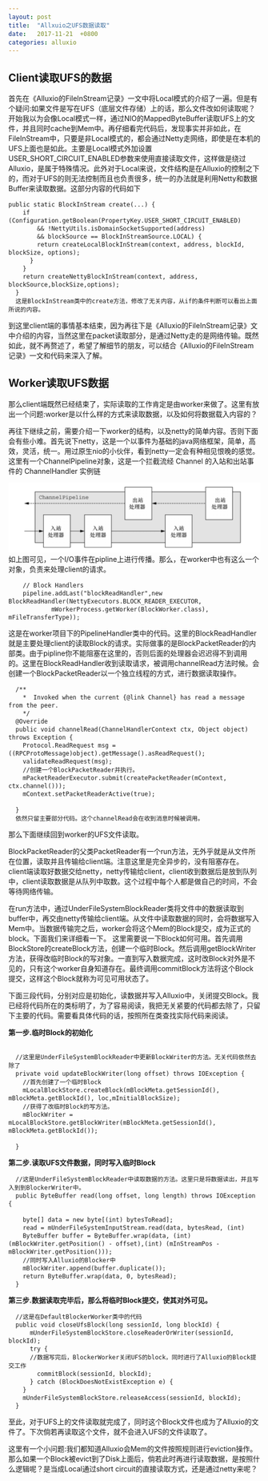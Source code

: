 ```yaml
---
layout: post
title:  "Allxuio之UFS数据读取"
date:   2017-11-21  +0800
categories: alluxio
---
```


## Client读取UFS的数据

首先在《Alluxio的FileInStream记录》一文中将Local模式的介绍了一遍。但是有个疑问:如果文件是写在UFS（底层文件存储）上的话，那么文件改如何读取呢？开始我以为会像Local模式一样，通过NIO的MappedByteBuffer读取UFS上的文件，并且同时cache到Mem中。再仔细看完代码后，发现事实并非如此，在FileInStream中，只要是非Local模式的，都会通过Netty走网络，即使是在本机的UFS上面也是如此。主要是Local模式外加设置USER_SHORT_CIRCUIT_ENABLED参数来使用直接读取文件，这样做是绕过Alluxio，是属于特殊情况。此外对于Local来说，文件结构是在Alluxio的控制之下的，而对于UFS的则无法控制而且也负责很多，统一的办法就是利用Netty和数据Buffer来读取数据。这部分内容的代码如下

```
public static BlockInStream create(...) {
    if (Configuration.getBoolean(PropertyKey.USER_SHORT_CIRCUIT_ENABLED)
        && !NettyUtils.isDomainSocketSupported(address)
        && blockSource == BlockInStreamSource.LOCAL) {
        return createLocalBlockInStream(context, address, blockId, blockSize, options);
      }
    }
    return createNettyBlockInStream(context, address, blockSource,blockSize,options);
  }
  这是BlockInStream类中的create方法，修改了无关内容，从if的条件判断可以看出上面所说的内容。
```
到这里client端的事情基本结束，因为再往下是《Alluxio的FileInStream记录》文中介绍的内容，当然这里在packet读取部分，是通过Netty走的是网络传输。既然如此，就不再赘述了，希望了解细节的朋友，可以结合《Alluxio的FileInStream记录》一文和代码来深入了解。
## Worker读取UFS数据
那么client端既然已经结束了，实际读取的工作肯定是由worker来做了。这里有放出一个问题:worker是以什么样的方式来读取数据，以及如何将数据载入内容的？

再往下继续之前，需要介绍一下worker的结构，以及netty的简单内容。否则下面会有些小难。首先说下netty，这是一个以事件为基础的java网络框架，简单，高效，灵活，统一。用过原生nio的小伙伴，看到netty一定会有种相见恨晚的感觉。这里有一个ChannelPipeline对象，这是一个拦截流经 Channel 的入站和出站事件的 ChannelHandler 实例链

![netty struct](/images/alluxio/netty_pipeline.png )
如上图可见，一个I/O事件在pipline上进行传播。那么，在worker中也有这么一个对象，负责来处理client的请求。

```
    // Block Handlers
    pipeline.addLast("blockReadHandler",new BlockReadHandler(NettyExecutors.BLOCK_READER_EXECUTOR,
            mWorkerProcess.getWorker(BlockWorker.class), mFileTransferType));
```
这是在worker项目下的PipelineHandler类中的代码。这里的BlockReadHandler就是主要处理client的读取Block的请求。实际做事的是BlockPacketReader的内部类。由于pipline你不能阻塞在这里的，否则后面的处理器会迟迟得不到调用的。这里在BlockReadHandler收到读取请求，被调用channelRead方法时候。会创建一个BlockPacketReader以一个独立线程的方式，进行数据读取操作。


```
  /**
    *  Invoked when the current {@link Channel} has read a message from the peer.
    */
  @Override
  public void channelRead(ChannelHandlerContext ctx, Object object) throws Exception {
    Protocol.ReadRequest msg =((RPCProtoMessage)object).getMessage().asReadRequest();
    validateReadRequest(msg);
    //创建一个BlockPacketReader并执行。
    mPacketReaderExecutor.submit(createPacketReader(mContext, ctx.channel()));
    mContext.setPacketReaderActive(true);
    
  }
  依然只留主要部分代码。这个channelRead会在收到消息时候被调用。
```
那么下面继续回到worker的UFS文件读取。

BlockPacketReader的父类PacketReader有一个run方法，无外乎就是从文件所在位置，读取并且传输给client端。注意这里是完全异步的，没有阻塞存在。client端读取好数据交给netty，netty传输给client，client收到数据后是放到队列中，client读取数据是从队列中取数。这个过程中每个人都是做自己的时间，不会等待网络传输。


在run方法中，通过UnderFileSystemBlockReader类将文件中的数据读取到buffer中，再交由netty传输给client端。从文件中读取数据的同时，会将数据写入Mem中。当数据传输完之后，worker会将这个Mem的Block提交，成为正式的block。下面我们来详细看一下。
这里需要说一下Block如何可用。首先调用BlockStore的createBlock方法，创建一个临时Block。然后调用getBlockWriter方法，获得改临时Block的写对象。一直到写入数据完成，这时改Block对外是不见的，只有这个worker自身知道存在。最终调用commitBlock方法将这个Block提交，这样这个Block就称为可见可用状态了。

下面三段代码，分别对应是初始化，读数据并写入Alluxio中，关闭提交Block。我已经将代码所在的类标明了，为了容易阅读，我把无关紧要的代码都去除了，只留下主要的代码。需要看具体代码的话，按照所在类查找实际代码来阅读。


**第一步.临时Block的初始化**
```
  
  //这里是UnderFileSystemBlockReader中更新BlockWriter的方法。无关代码依然去除了
  private void updateBlockWriter(long offset) throws IOException {
    //首先创建了一个临时Block
    mLocalBlockStore.createBlock(mBlockMeta.getSessionId(), mBlockMeta.getBlockId(), loc,mInitialBlockSize);
    //获得了改临时Block的写方法。
    mBlockWriter = mLocalBlockStore.getBlockWriter(mBlockMeta.getSessionId(), mBlockMeta.getBlockId());
      
  }
```
**第二步.读取UFS文件数据，同时写入临时Block**
```
  //这是UnderFileSystemBlockReader中读取数据的方法。这里只是将数据读出，并且写入到到BlockerWriter中。
  public ByteBuffer read(long offset, long length) throws IOException {
 
    byte[] data = new byte[(int) bytesToRead];
    read = mUnderFileSystemInputStream.read(data, bytesRead, (int) 
    ByteBuffer buffer = ByteBuffer.wrap(data, (int) (mBlockWriter.getPosition() - offset),(int) (mInStreamPos - mBlockWriter.getPosition()));
    //同时写入Alluxio的Blocker中
    mBlockWriter.append(buffer.duplicate());
    return ByteBuffer.wrap(data, 0, bytesRead);
  }
```
**第三步.数据读取完毕后，那么将临时Block提交，使其对外可见。**

```
  //这是在DefaultBlockerWorker类中的代码
  public void closeUfsBlock(long sessionId, long blockId) {
      mUnderFileSystemBlockStore.closeReaderOrWriter(sessionId, blockId);
      try {
      //数据写完后，BlockerWorker关闭UFS的block，同时进行了Alluxio的Block提交工作
        commitBlock(sessionId, blockId);
      } catch (BlockDoesNotExistException e) {
    }
    mUnderFileSystemBlockStore.releaseAccess(sessionId, blockId);
  }
```

至此，对于UFS上的文件读取就完成了，同时这个Block文件也成为了Alluxio的文件了。下次倘若再读取这个文件，就不会进入UFS的文件读取了。

这里有一个小问题:我们都知道Alluxio会Mem的文件按照规则进行eviction操作。那么如果一个Block被evict到了Disk上面后，倘若此时再进行读取数据，是按照什么逻辑呢？是当成Local通过short circuit的直接读取方式，还是通过netty来呢？